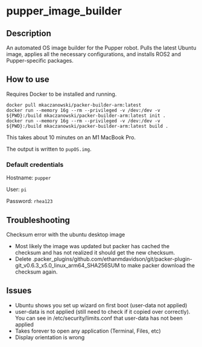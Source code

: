 # pupper_image_builder

## Description
An automated OS image builder for the Pupper robot. Pulls the latest Ubuntu image, applies all the necessary configurations, and installs ROS2 and Pupper-specific packages.

## How to use
Requires Docker to be installed and running.

```
docker pull mkaczanowski/packer-builder-arm:latest
docker run --memory 16g --rm --privileged -v /dev:/dev -v ${PWD}:/build mkaczanowski/packer-builder-arm:latest init .
docker run --memory 16g --rm --privileged -v /dev:/dev -v ${PWD}:/build mkaczanowski/packer-builder-arm:latest build .
```

This takes about 10 minutes on an M1 MacBook Pro.

The output is written to `pupOS.img`.

### Default credentials
Hostname: `pupper`

User: `pi`

Password: `rhea123`

## Troubleshooting
Checksum error with the ubuntu desktop image
* Most likely the image was updated but packer has cached the checksum and has not realized it should get the new checksum. 
* Delete .packer_plugins/github.com/ethanmdavidson/git/packer-plugin-git_v0.6.3_x5.0_linux_arm64_SHA256SUM to make packer download the checksum again.

## Issues
* Ubuntu shows you set up wizard on first boot (user-data not applied)
* user-data is not applied (still need to check if it copied over correctly). You can see in /etc/security/limits.conf that user-data has not been applied
* Takes forever to open any application (Terminal, Files, etc)
* Display orientation is wrong